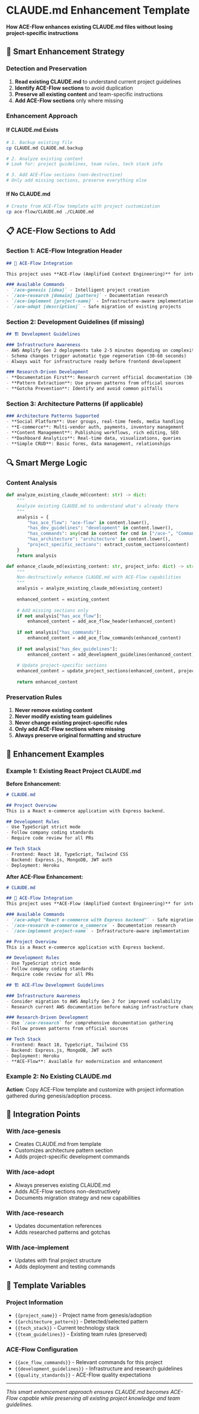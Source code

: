 # CLAUDE.md Enhancement Template

**How ACE-Flow enhances existing CLAUDE.md files without losing project-specific instructions**

## 🧠 Smart Enhancement Strategy

### Detection and Preservation
1. **Read existing CLAUDE.md** to understand current project guidelines
2. **Identify ACE-Flow sections** to avoid duplication
3. **Preserve all existing content** and team-specific instructions
4. **Add ACE-Flow sections** only where missing

### Enhancement Approach

#### If CLAUDE.md Exists
```bash
# 1. Backup existing file
cp CLAUDE.md CLAUDE.md.backup

# 2. Analyze existing content
# Look for: project guidelines, team rules, tech stack info

# 3. Add ACE-Flow sections (non-destructive)
# Only add missing sections, preserve everything else
```

#### If No CLAUDE.md
```bash
# Create from ACE-Flow template with project customization
cp ace-flow/CLAUDE.md ./CLAUDE.md
```

## 📋 ACE-Flow Sections to Add

### Section 1: ACE-Flow Integration Header
```markdown
## 🚀 ACE-Flow Integration

This project uses **ACE-Flow (Amplified Context Engineering)** for intelligent AWS Amplify Gen 2 development.

### Available Commands
- `/ace-genesis [idea]` - Intelligent project creation
- `/ace-research [domain] [pattern]` - Documentation research  
- `/ace-implement [project-name]` - Infrastructure-aware implementation
- `/ace-adopt [description]` - Safe migration of existing projects
```

### Section 2: Development Guidelines (if missing)
```markdown
## 🏗️ Development Guidelines

### Infrastructure Awareness
- AWS Amplify Gen 2 deployments take 2-5 minutes depending on complexity
- Schema changes trigger automatic type regeneration (30-60 seconds)
- Always wait for infrastructure ready before frontend development

### Research-Driven Development
- **Documentation First**: Research current official documentation (30-100 pages)
- **Pattern Extraction**: Use proven patterns from official sources
- **Gotcha Prevention**: Identify and avoid common pitfalls
```

### Section 3: Architecture Patterns (if applicable)
```markdown
### Architecture Patterns Supported
- **Social Platform**: User groups, real-time feeds, media handling
- **E-commerce**: Multi-vendor auth, payments, inventory management
- **Content Management**: Publishing workflows, rich editing, SEO
- **Dashboard Analytics**: Real-time data, visualizations, queries
- **Simple CRUD**: Basic forms, data management, relationships
```

## 🔍 Smart Merge Logic

### Content Analysis
```python
def analyze_existing_claude_md(content: str) -> dict:
    """
    Analyze existing CLAUDE.md to understand what's already there
    """
    analysis = {
        "has_ace_flow": "ace-flow" in content.lower(),
        "has_dev_guidelines": "development" in content.lower(),
        "has_commands": any(cmd in content for cmd in ["/ace-", "Commands"]),
        "has_architecture": "architecture" in content.lower(),
        "project_specific_sections": extract_custom_sections(content)
    }
    return analysis

def enhance_claude_md(existing_content: str, project_info: dict) -> str:
    """
    Non-destructively enhance CLAUDE.md with ACE-Flow capabilities
    """
    analysis = analyze_existing_claude_md(existing_content)
    
    enhanced_content = existing_content
    
    # Add missing sections only
    if not analysis["has_ace_flow"]:
        enhanced_content = add_ace_flow_header(enhanced_content)
    
    if not analysis["has_commands"]:
        enhanced_content = add_ace_flow_commands(enhanced_content)
    
    if not analysis["has_dev_guidelines"]:
        enhanced_content = add_development_guidelines(enhanced_content)
    
    # Update project-specific sections
    enhanced_content = update_project_sections(enhanced_content, project_info)
    
    return enhanced_content
```

### Preservation Rules
1. **Never remove existing content**
2. **Never modify existing team guidelines**
3. **Never change existing project-specific rules**
4. **Only add ACE-Flow sections where missing**
5. **Always preserve original formatting and structure**

## 📝 Enhancement Examples

### Example 1: Existing React Project CLAUDE.md
**Before Enhancement:**
```markdown
# CLAUDE.md

## Project Overview
This is a React e-commerce application with Express backend.

## Development Rules
- Use TypeScript strict mode
- Follow company coding standards
- Require code review for all PRs

## Tech Stack
- Frontend: React 18, TypeScript, Tailwind CSS
- Backend: Express.js, MongoDB, JWT auth
- Deployment: Heroku
```

**After ACE-Flow Enhancement:**
```markdown
# CLAUDE.md

## 🚀 ACE-Flow Integration
This project uses **ACE-Flow (Amplified Context Engineering)** for intelligent AWS Amplify Gen 2 development.

### Available Commands
- `/ace-adopt "React e-commerce with Express backend"` - Safe migration to ACE-Flow
- `/ace-research e-commerce e_commerce` - Documentation research
- `/ace-implement project-name` - Infrastructure-aware implementation

## Project Overview
This is a React e-commerce application with Express backend.

## Development Rules
- Use TypeScript strict mode
- Follow company coding standards
- Require code review for all PRs

## 🏗️ ACE-Flow Development Guidelines

### Infrastructure Awareness
- Consider migration to AWS Amplify Gen 2 for improved scalability
- Research current AWS documentation before making infrastructure changes

### Research-Driven Development
- Use `/ace-research` for comprehensive documentation gathering
- Follow proven patterns from official sources

## Tech Stack
- Frontend: React 18, TypeScript, Tailwind CSS
- Backend: Express.js, MongoDB, JWT auth
- Deployment: Heroku
- **ACE-Flow**: Available for modernization and enhancement
```

### Example 2: No Existing CLAUDE.md
**Action**: Copy ACE-Flow template and customize with project information gathered during genesis/adoption process.

## 🎯 Integration Points

### With /ace-genesis
- Creates CLAUDE.md from template
- Customizes architecture pattern section
- Adds project-specific development commands

### With /ace-adopt
- Always preserves existing CLAUDE.md
- Adds ACE-Flow sections non-destructively
- Documents migration strategy and new capabilities

### With /ace-research
- Updates documentation references
- Adds researched patterns and gotchas

### With /ace-implement
- Updates with final project structure
- Adds deployment and testing commands

## 🔧 Template Variables

### Project Information
- `{{project_name}}` - Project name from genesis/adoption
- `{{architecture_pattern}}` - Detected/selected pattern
- `{{tech_stack}}` - Current technology stack
- `{{team_guidelines}}` - Existing team rules (preserved)

### ACE-Flow Configuration
- `{{ace_flow_commands}}` - Relevant commands for this project
- `{{development_guidelines}}` - Infrastructure and research guidelines
- `{{quality_standards}}` - ACE-Flow quality expectations

---

*This smart enhancement approach ensures CLAUDE.md becomes ACE-Flow capable while preserving all existing project knowledge and team guidelines.*